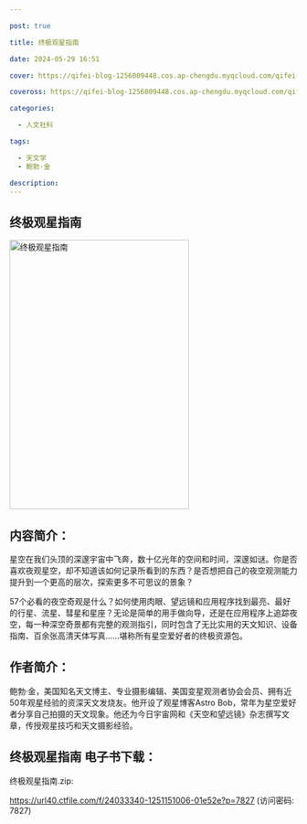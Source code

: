 ```yaml
---

post: true

title: 终极观星指南

date: 2024-05-29 16:51

cover: https://qifei-blog-1256009448.cos.ap-chengdu.myqcloud.com/qifei-blog/65534170c458853aefe9f088.jpg

coveross: https://qifei-blog-1256009448.cos.ap-chengdu.myqcloud.com/qifei-blog/65534170c458853aefe9f088.jpg

categories:

  - 人文社科

tags:

  - 天文学
  - 鲍勃·金

description:
---
```


## 终极观星指南
<img alt="终极观星指南 " class="aligncenter loaded" data-was-processed="true" decoding="async" fetchpriority="high" height="471" src="https://qifei-blog-1256009448.cos.ap-chengdu.myqcloud.com/qifei-blog/65534170c458853aefe9f088.jpg " style="cursor: zoom-in;" width="314"/>

## 内容简介：

星空在我们头顶的深邃宇宙中飞奔，数十亿光年的空间和时间，深邃如谜。你是否喜欢夜观星空，却不知道该如何记录所看到的东西？是否想把自己的夜空观测能力提升到一个更高的层次，探索更多不可思议的景象？

57个必看的夜空奇观是什么？如何使用肉眼、望远镜和应用程序找到最亮、最好的行星、流星、彗星和星座？无论是简单的用手做向导，还是在应用程序上追踪夜空，每一种深空奇景都有完整的观测指引，同时包含了无比实用的天文知识、设备指南、百余张高清天体写真……堪称所有星空爱好者的终极资源包。

## 作者简介：

鲍勃·金，美国知名天文博主、专业摄影编辑、美国变星观测者协会会员、拥有近50年观星经验的资深天文发烧友。他开设了观星博客Astro Bob，常年为星空爱好者分享自己拍摄的天文现象。他还为今日宇宙网和《天空和望远镜》杂志撰写文章，传授观星技巧和天文摄影经验。

## 终极观星指南 电子书下载：

终极观星指南.zip: 

https://url40.ctfile.com/f/24033340-1251151006-01e52e?p=7827 (访问密码: 7827)
